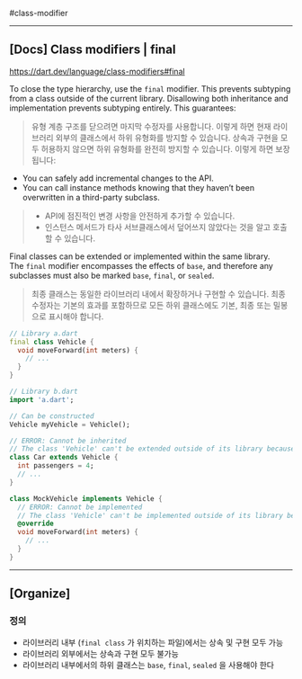 #class-modifier 

---
## [Docs] Class modifiers | final
https://dart.dev/language/class-modifiers#final

To close the type hierarchy, use the `final` modifier. This prevents subtyping from a class outside of the current library. Disallowing both inheritance and implementation prevents subtyping entirely. This guarantees:
> 유형 계층 구조를 닫으려면 마지막 수정자를 사용합니다. 이렇게 하면 현재 라이브러리 외부의 클래스에서 하위 유형화를 방지할 수 있습니다. 상속과 구현을 모두 허용하지 않으면 하위 유형화를 완전히 방지할 수 있습니다. 이렇게 하면 보장됩니다:

- You can safely add incremental changes to the API.
- You can call instance methods knowing that they haven’t been overwritten in a third-party subclass.

> - API에 점진적인 변경 사항을 안전하게 추가할 수 있습니다.
> - 인스턴스 메서드가 타사 서브클래스에서 덮어쓰지 않았다는 것을 알고 호출할 수 있습니다.

Final classes can be extended or implemented within the same library. The `final` modifier encompasses the effects of `base`, and therefore any subclasses must also be marked `base`, `final`, or `sealed`.
> 최종 클래스는 동일한 라이브러리 내에서 확장하거나 구현할 수 있습니다. 최종 수정자는 기본의 효과를 포함하므로 모든 하위 클래스에도 기본, 최종 또는 밀봉으로 표시해야 합니다.

```dart
// Library a.dart
final class Vehicle {
  void moveForward(int meters) {
    // ...
  }
}
```

```dart
// Library b.dart
import 'a.dart';

// Can be constructed
Vehicle myVehicle = Vehicle();

// ERROR: Cannot be inherited
// The class 'Vehicle' can't be extended outside of its library because it's a final class.
class Car extends Vehicle {
  int passengers = 4;
  // ...
}

class MockVehicle implements Vehicle {
  // ERROR: Cannot be implemented
  // The class 'Vehicle' can't be implemented outside of its library because it's a final class. 
  @override
  void moveForward(int meters) {
    // ...
  }
}
```

---
## [Organize]

### 정의
- 라이브러리 내부 (`final class` 가 위치하는 파일)에서는 상속 및 구현 모두 가능
- 라이브러리 외부에서는 상속과 구현 모두 불가능
- 라이브러리 내부에서의 하위 클래스는 `base`, `final`, `sealed` 을 사용해야 한다
